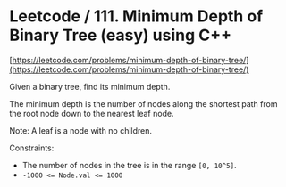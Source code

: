 # Leetcode / 111. Minimum Depth of Binary Tree (easy) using C++

[https://leetcode.com/problems/minimum-depth-of-binary-tree/](https://leetcode.com/problems/minimum-depth-of-binary-tree/)

Given a binary tree, find its minimum depth.

The minimum depth is the number of nodes along the shortest path from the root node down to the nearest leaf node.

Note: A leaf is a node with no children.

Constraints:

- The number of nodes in the tree is in the range `[0, 10^5]`.
- `-1000 <= Node.val <= 1000`

